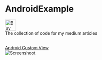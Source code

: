 # AndroidExample
<a href='https://ko-fi.com/Y8Y5L0LQ' target='_blank'><img height='36' style='border:0px;height:36px;' src='https://az743702.vo.msecnd.net/cdn/kofi2.png?v=0' border='0' alt='Buy Me a Coffee at ko-fi.com' /></a>
</br>The collection of code for my medium articles

</br>[Android Custom View](https://medium.com/@andrea8787/android-custom-view-in-5-easy-way-d728da185f3)
</br>![Screenshoot](https://github.com/snufflesrea/AndroidExample/blob/master/androidcustomview/SS1.png)
